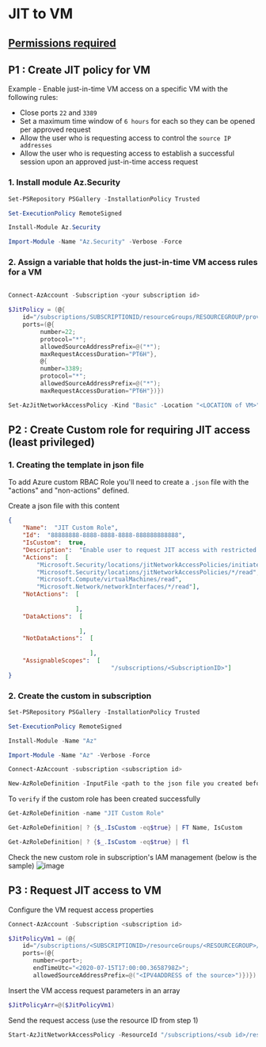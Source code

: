 # JIT to VM
## [Permissions required](https://learn.microsoft.com/en-us/azure/defender-for-cloud/just-in-time-access-overview?tabs=defender-for-container-arch-aks#faq---just-in-time-virtual-machine-access)



## P1 : Create JIT policy for VM
Example - Enable just-in-time VM access on a specific VM with the following rules:
* Close ports `22` and `3389`
* Set a maximum time window of `6 hours` for each so they can be opened per approved request
* Allow the user who is requesting access to control the `source IP addresses`
* Allow the user who is requesting access to establish a successful session upon an approved just-in-time access request

### 1. Install module Az.Security
```powershell
Set-PSRepository PSGallery -InstallationPolicy Trusted

Set-ExecutionPolicy RemoteSigned

Install-Module Az.Security

Import-Module -Name "Az.Security" -Verbose -Force
```

### 2. Assign a variable that holds the just-in-time VM access rules for a VM
```powershell

Connect-AzAccount -Subscription <your subscription id>

$JitPolicy = (@{
    id="/subscriptions/SUBSCRIPTIONID/resourceGroups/RESOURCEGROUP/providers/Microsoft.Compute/virtualMachines/VMNAME";
    ports=(@{
         number=22;
         protocol="*";
         allowedSourceAddressPrefix=@("*");
         maxRequestAccessDuration="PT6H"},
         @{
         number=3389;
         protocol="*";
         allowedSourceAddressPrefix=@("*");
         maxRequestAccessDuration="PT6H"})})

Set-AzJitNetworkAccessPolicy -Kind "Basic" -Location "<LOCATION of VM>" -Name "<name of VM>" -ResourceGroupName "<RESOURCEGROUP>" -VirtualMachine $JitPolicyArr
```

## P2 : Create Custom role for requiring JIT access (least privileged)
### 1. Creating the template in json file
To add Azure custom RBAC Role you'll need to create a `.json` file with the "actions" and "non-actions" defined.

Create a json file with this content
```json
{
    "Name":  "JIT Custom Role",
    "Id":  "88888888-8888-8888-8888-888888888888",
    "IsCustom":  true,
    "Description":  "Enable user to request JIT access with restricted privileges",
    "Actions":  [
        "Microsoft.Security/locations/jitNetworkAccessPolicies/initiate/action",
        "Microsoft.Security/locations/jitNetworkAccessPolicies/*/read",
        "Microsoft.Compute/virtualMachines/read",
        "Microsoft.Network/networkInterfaces/*/read"],
    "NotActions":  [
  
                   ],
    "DataActions":  [
  
                    ],
    "NotDataActions":  [
  
                       ],
    "AssignableScopes":  [
                             "/subscriptions/<SubscriptionID>"]
}
```

### 2. Create the custom in subscription
```powershell
Set-PSRepository PSGallery -InstallationPolicy Trusted

Set-ExecutionPolicy RemoteSigned

Install-Module -Name "Az"

Import-Module -Name "Az" -Verbose -Force

Connect-AzAccount -subscription <subscription id>

New-AzRoleDefinition -InputFile <path to the json file you created before>
```

To `verify` if the custom role has been created successfully
```powershell
Get-AzRoleDefinition -name "JIT Custom Role"

Get-AzRoleDefinition| ? {$_.IsCustom -eq$true} | FT Name, IsCustom

Get-AzRoleDefinition| ? {$_.IsCustom -eq$true} | fl
```

Check the new custom role in subscription's IAM management (below is the sample)
![image](https://user-images.githubusercontent.com/96930989/212226060-93f41f7f-baed-49c3-957f-2d8a96a98616.png)

## P3 : Request JIT access to VM
Configure the VM request access properties
```powershell
Connect-AzAccount -Subscription <subscription id>

$JitPolicyVm1 = (@{
    id="/subscriptions/<SUBSCRIPTIONID>/resourceGroups/<RESOURCEGROUP>/providers/Microsoft.Compute/virtualMachines/<VMNAME>";
    ports=(@{
       number=<port>;
       endTimeUtc="<2020-07-15T17:00:00.3658798Z>";
       allowedSourceAddressPrefix=@("<IPV4ADDRESS of the source>")})})       
```

Insert the VM access request parameters in an array
```powershell
$JitPolicyArr=@($JitPolicyVm1)
```

Send the request access (use the resource ID from step 1)

```powershell
Start-AzJitNetworkAccessPolicy -ResourceId "/subscriptions/<sub id>/resourceGroups/<RG name>/providers/Microsoft.Security/locations/<location of VM>/jitNetworkAccessPolicies/default" -VirtualMachine $JitPolicyArr
```
